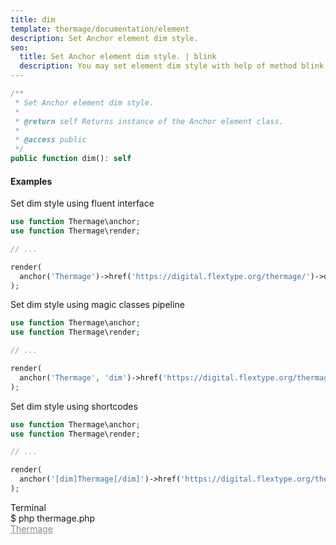 ```yaml
---
title: dim
template: thermage/documentation/element
description: Set Anchor element dim style.
seo:
  title: Set Anchor element dim style. | blink
  description: You may set element dim style with help of method blink
---
```


```php
/**
 * Set Anchor element dim style.
 *
 * @return self Returns instance of the Anchor element class.
 *
 * @access public
 */
public function dim(): self
```

#### Examples

Set dim style using fluent interface
```php
use function Thermage\anchor;
use function Thermage\render;

// ...

render(
  anchor('Thermage')->href('https://digital.flextype.org/thermage/')->dim()
);
```

Set dim style using magic classes pipeline
```php
use function Thermage\anchor;
use function Thermage\render;

// ...

render(
  anchor('Thermage', 'dim')->href('https://digital.flextype.org/thermage/')
);
```

Set dim style using shortcodes
```php 
use function Thermage\anchor;
use function Thermage\render;

// ...

render(
  anchor('[dim]Thermage[/dim]')->href('https://digital.flextype.org/thermage/')
);
```

<div class="terminal">
  <div class="terminal-header">Terminal</div>
  <div class="terminal-body">
    <div class="terminal-command">$ php thermage.php</div>
    <div class="el-a" style="opacity: .5;"><a href="https://digital.flextype.org/thermage/">Thermage</a></div>
  </div>
</div>